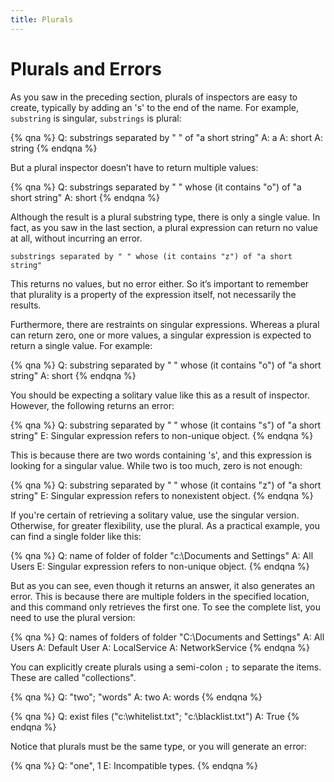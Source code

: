 ```yaml
---
title: Plurals
---
```


# Plurals and Errors

As you saw in the preceding section, plurals of inspectors are easy to create,
typically by adding an 's' to the end of the name. For example, `substring` is
singular, `substrings` is plural:

{% qna %}
Q: substrings separated by " " of "a short string"
A: a
A: short
A: string
{% endqna %}

But a plural inspector doesn’t have to return multiple values:

{% qna %}
Q: substrings separated by " " whose (it contains "o") of "a short string"
A: short
{% endqna %}

Although the result is a plural substring type, there is only a single value. In
fact, as you saw in the last section, a plural expression can return no value at
all, without incurring an error.

````
substrings separated by " " whose (it contains "z") of "a short string"
````

This returns no values, but no error either. So it’s important to remember that
plurality is a property of the expression itself, not necessarily the results.

Furthermore, there are restraints on singular expressions. Whereas a plural can
return zero, one or more values, a singular expression is expected to return a
single value. For example:

{% qna %}
Q: substring separated by " " whose (it contains "o") of "a short string"
A: short
{% endqna %}

You should be expecting a solitary value like this as a result of inspector.
However, the following returns an error:

{% qna %}
Q: substring separated by " " whose (it contains "s") of "a short string"
E: Singular expression refers to non-unique object.
{% endqna %}

This is because there are two words containing 's', and this expression is
looking for a singular value. While two is too much, zero is not enough:

{% qna %}
Q: substring separated by " " whose (it contains "z") of "a short string"
E: Singular expression refers to nonexistent object.
{% endqna %}

If you're certain of retrieving a solitary value, use the singular version.
Otherwise, for greater flexibility, use the plural. As a practical example, you
can find a single folder like this:

{% qna %}
Q: name of folder of folder "c:\Documents and Settings"
A: All Users
E: Singular expression refers to non-unique object. 
{% endqna %}

But as you can see, even though it returns an answer, it also generates an
error. This is because there are multiple folders in the specified location, and
this command only retrieves the first one. To see the complete list, you need to
use the plural version:

{% qna %}
Q: names of folders of folder "C:\Documents and Settings"
A: All Users
A: Default User
A: LocalService
A: NetworkService
{% endqna %}

You can explicitly create plurals using a semi-colon `;` to separate the items.
These are called "collections".

{% qna %}
Q: "two"; "words"
A: two
A: words
{% endqna %}

{% qna %}
Q: exist files ("c:\whitelist.txt"; "c:\blacklist.txt")
A: True
{% endqna %}

Notice that plurals must be the same type, or you will generate an error:

{% qna %}
Q: "one", 1
E: Incompatible types.
{% endqna %}
